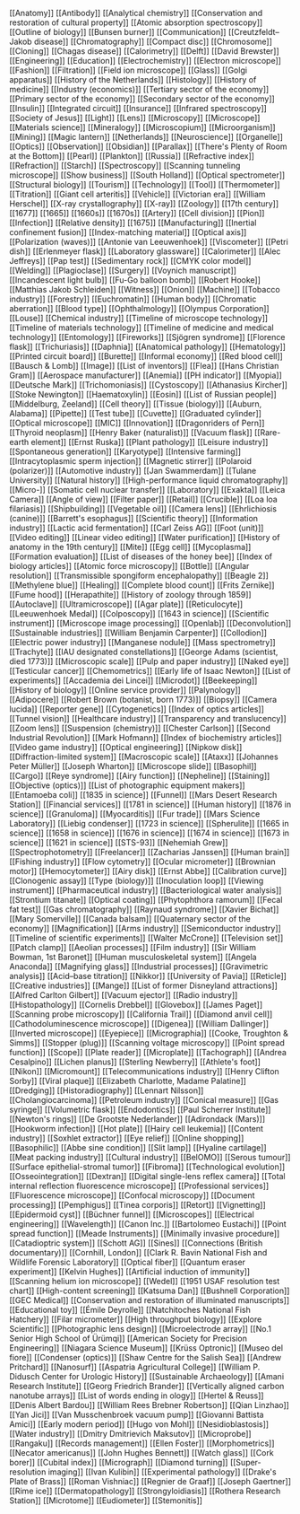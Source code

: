 [[Anatomy]]
[[Antibody]]
[[Analytical chemistry]]
[[Conservation and restoration of cultural property]]
[[Atomic absorption spectroscopy]]
[[Outline of biology]]
[[Bunsen burner]]
[[Communication]]
[[Creutzfeldt–Jakob disease]]
[[Chromatography]]
[[Compact disc]]
[[Chromosome]]
[[Cloning]]
[[Chagas disease]]
[[Calorimetry]]
[[Delft]]
[[David Brewster]]
[[Engineering]]
[[Education]]
[[Electrochemistry]]
[[Electron microscope]]
[[Fashion]]
[[Filtration]]
[[Field ion microscope]]
[[Glass]]
[[Golgi apparatus]]
[[History of the Netherlands]]
[[Histology]]
[[History of medicine]]
[[Industry (economics)]]
[[Tertiary sector of the economy]]
[[Primary sector of the economy]]
[[Secondary sector of the economy]]
[[Insulin]]
[[Integrated circuit]]
[[Insurance]]
[[Infrared spectroscopy]]
[[Society of Jesus]]
[[Light]]
[[Lens]]
[[Microscopy]]
[[Microscope]]
[[Materials science]]
[[Mineralogy]]
[[Microscopium]]
[[Microorganism]]
[[Mining]]
[[Magic lantern]]
[[Netherlands]]
[[Neuroscience]]
[[Organelle]]
[[Optics]]
[[Observation]]
[[Obsidian]]
[[Parallax]]
[[There's Plenty of Room at the Bottom]]
[[Pearl]]
[[Plankton]]
[[Russia]]
[[Refractive index]]
[[Refraction]]
[[Starch]]
[[Spectroscopy]]
[[Scanning tunneling microscope]]
[[Show business]]
[[South Holland]]
[[Optical spectrometer]]
[[Structural biology]]
[[Tourism]]
[[Technology]]
[[Tool]]
[[Thermometer]]
[[Titration]]
[[Giant cell arteritis]]
[[Vehicle]]
[[Victorian era]]
[[William Herschel]]
[[X-ray crystallography]]
[[X-ray]]
[[Zoology]]
[[17th century]]
[[1677]]
[[1665]]
[[1660s]]
[[1670s]]
[[Artery]]
[[Cell division]]
[[Pion]]
[[Infection]]
[[Relative density]]
[[1675]]
[[Manufacturing]]
[[Inertial confinement fusion]]
[[Index-matching material]]
[[Optical axis]]
[[Polarization (waves)]]
[[Antonie van Leeuwenhoek]]
[[Viscometer]]
[[Petri dish]]
[[Erlenmeyer flask]]
[[Laboratory glassware]]
[[Calorimeter]]
[[Alec Jeffreys]]
[[Pap test]]
[[Sedimentary rock]]
[[CMYK color model]]
[[Welding]]
[[Plagioclase]]
[[Surgery]]
[[Voynich manuscript]]
[[Incandescent light bulb]]
[[Fu-Go balloon bomb]]
[[Robert Hooke]]
[[Matthias Jakob Schleiden]]
[[Witness]]
[[Onion]]
[[Machine]]
[[Tobacco industry]]
[[Forestry]]
[[Euchromatin]]
[[Human body]]
[[Chromatic aberration]]
[[Blood type]]
[[Ophthalmology]]
[[Olympus Corporation]]
[[Louse]]
[[Chemical industry]]
[[Timeline of microscope technology]]
[[Timeline of materials technology]]
[[Timeline of medicine and medical technology]]
[[Entomology]]
[[Fireworks]]
[[Sjögren syndrome]]
[[Florence flask]]
[[Trichuriasis]]
[[Daphnia]]
[[Anatomical pathology]]
[[Hematology]]
[[Printed circuit board]]
[[Burette]]
[[Informal economy]]
[[Red blood cell]]
[[Bausch & Lomb]]
[[Image]]
[[List of inventors]]
[[Flea]]
[[Hans Christian Gram]]
[[Aerospace manufacturer]]
[[Anemia]]
[[PH indicator]]
[[Myopia]]
[[Deutsche Mark]]
[[Trichomoniasis]]
[[Cystoscopy]]
[[Athanasius Kircher]]
[[Stoke Newington]]
[[Haematoxylin]]
[[Eosin]]
[[List of Russian people]]
[[Middelburg, Zeeland]]
[[Cell theory]]
[[Tissue (biology)]]
[[Auburn, Alabama]]
[[Pipette]]
[[Test tube]]
[[Cuvette]]
[[Graduated cylinder]]
[[Optical microscope]]
[[MIC]]
[[Innovation]]
[[Dragonriders of Pern]]
[[Thyroid neoplasm]]
[[Henry Baker (naturalist)]]
[[Vacuum flask]]
[[Rare-earth element]]
[[Ernst Ruska]]
[[Plant pathology]]
[[Leisure industry]]
[[Spontaneous generation]]
[[Karyotype]]
[[Intensive farming]]
[[Intracytoplasmic sperm injection]]
[[Magnetic stirrer]]
[[Polaroid (polarizer)]]
[[Automotive industry]]
[[Jan Swammerdam]]
[[Tulane University]]
[[Natural history]]
[[High-performance liquid chromatography]]
[[Micro-]]
[[Somatic cell nuclear transfer]]
[[Laboratory]]
[[Exakta]]
[[Leica Camera]]
[[Angle of view]]
[[Filter paper]]
[[Retail]]
[[Crucible]]
[[Loa loa filariasis]]
[[Shipbuilding]]
[[Vegetable oil]]
[[Camera lens]]
[[Ehrlichiosis (canine)]]
[[Barrett's esophagus]]
[[Scientific theory]]
[[Information industry]]
[[Lactic acid fermentation]]
[[Carl Zeiss AG]]
[[Foot (unit)]]
[[Video editing]]
[[Linear video editing]]
[[Water purification]]
[[History of anatomy in the 19th century]]
[[Mite]]
[[Egg cell]]
[[Mycoplasma]]
[[Formation evaluation]]
[[List of diseases of the honey bee]]
[[Index of biology articles]]
[[Atomic force microscopy]]
[[Bottle]]
[[Angular resolution]]
[[Transmissible spongiform encephalopathy]]
[[Beagle 2]]
[[Methylene blue]]
[[Healing]]
[[Complete blood count]]
[[Frits Zernike]]
[[Fume hood]]
[[Herapathite]]
[[History of zoology through 1859]]
[[Autoclave]]
[[Ultramicroscope]]
[[Agar plate]]
[[Reticulocyte]]
[[Leeuwenhoek Medal]]
[[Colposcopy]]
[[1643 in science]]
[[Scientific instrument]]
[[Microscope image processing]]
[[Openlab]]
[[Deconvolution]]
[[Sustainable industries]]
[[William Benjamin Carpenter]]
[[Collodion]]
[[Electric power industry]]
[[Manganese nodule]]
[[Mass spectrometry]]
[[Trachyte]]
[[IAU designated constellations]]
[[George Adams (scientist, died 1773)]]
[[Microscopic scale]]
[[Pulp and paper industry]]
[[Naked eye]]
[[Testicular cancer]]
[[Chemometrics]]
[[Early life of Isaac Newton]]
[[List of experiments]]
[[Accademia dei Lincei]]
[[Microdot]]
[[Beekeeping]]
[[History of biology]]
[[Online service provider]]
[[Palynology]]
[[Adipocere]]
[[Robert Brown (botanist, born 1773)]]
[[Biopsy]]
[[Camera lucida]]
[[Reporter gene]]
[[Cytogenetics]]
[[Index of optics articles]]
[[Tunnel vision]]
[[Healthcare industry]]
[[Transparency and translucency]]
[[Zoom lens]]
[[Suspension (chemistry)]]
[[Chester Carlson]]
[[Second Industrial Revolution]]
[[Mark Hofmann]]
[[Index of biochemistry articles]]
[[Video game industry]]
[[Optical engineering]]
[[Nipkow disk]]
[[Diffraction-limited system]]
[[Macroscopic scale]]
[[Ataxx]]
[[Johannes Peter Müller]]
[[Joseph Wharton]]
[[Microscope slide]]
[[Basophil]]
[[Cargo]]
[[Reye syndrome]]
[[Airy function]]
[[Nepheline]]
[[Staining]]
[[Objective (optics)]]
[[List of photographic equipment makers]]
[[Entamoeba coli]]
[[1835 in science]]
[[Funnel]]
[[Mars Desert Research Station]]
[[Financial services]]
[[1781 in science]]
[[Human history]]
[[1876 in science]]
[[Granuloma]]
[[Myocarditis]]
[[Fur trade]]
[[Mars Science Laboratory]]
[[Liebig condenser]]
[[1723 in science]]
[[Spherulite]]
[[1665 in science]]
[[1658 in science]]
[[1676 in science]]
[[1674 in science]]
[[1673 in science]]
[[1621 in science]]
[[STS-93]]
[[Nehemiah Grew]]
[[Spectrophotometry]]
[[Freelancer]]
[[Zacharias Janssen]]
[[Human brain]]
[[Fishing industry]]
[[Flow cytometry]]
[[Ocular micrometer]]
[[Brownian motor]]
[[Hemocytometer]]
[[Airy disk]]
[[Ernst Abbe]]
[[Calibration curve]]
[[Clonogenic assay]]
[[Type (biology)]]
[[Inoculation loop]]
[[Viewing instrument]]
[[Pharmaceutical industry]]
[[Bacteriological water analysis]]
[[Strontium titanate]]
[[Optical coating]]
[[Phytophthora ramorum]]
[[Fecal fat test]]
[[Gas chromatography]]
[[Raynaud syndrome]]
[[Xavier Bichat]]
[[Mary Somerville]]
[[Canada balsam]]
[[Quaternary sector of the economy]]
[[Magnification]]
[[Arms industry]]
[[Semiconductor industry]]
[[Timeline of scientific experiments]]
[[Walter McCrone]]
[[Television set]]
[[Patch clamp]]
[[Aeolian processes]]
[[Film industry]]
[[Sir William Bowman, 1st Baronet]]
[[Human musculoskeletal system]]
[[Angela Anaconda]]
[[Magnifying glass]]
[[Industrial processes]]
[[Gravimetric analysis]]
[[Acid–base titration]]
[[Nikkor]]
[[University of Pavia]]
[[Reticle]]
[[Creative industries]]
[[Mange]]
[[List of former Disneyland attractions]]
[[Alfred Carlton Gilbert]]
[[Vacuum ejector]]
[[Radio industry]]
[[Histopathology]]
[[Cornelis Drebbel]]
[[Glovebox]]
[[James Paget]]
[[Scanning probe microscopy]]
[[California Trail]]
[[Diamond anvil cell]]
[[Cathodoluminescence microscope]]
[[Digenea]]
[[William Dallinger]]
[[Inverted microscope]]
[[Eyepiece]]
[[Micrographia]]
[[Cooke, Troughton & Simms]]
[[Stopper (plug)]]
[[Scanning voltage microscopy]]
[[Point spread function]]
[[Scope]]
[[Plate reader]]
[[Microplate]]
[[Tachograph]]
[[Andrea Cesalpino]]
[[Lichen planus]]
[[Sterling Newberry]]
[[Athlete's foot]]
[[Nikon]]
[[Micromount]]
[[Telecommunications industry]]
[[Henry Clifton Sorby]]
[[Viral plaque]]
[[Elizabeth Charlotte, Madame Palatine]]
[[Dredging]]
[[Historadiography]]
[[Lennart Nilsson]]
[[Cholangiocarcinoma]]
[[Petroleum industry]]
[[Conical measure]]
[[Gas syringe]]
[[Volumetric flask]]
[[Endodontics]]
[[Paul Scherrer Institute]]
[[Newton's rings]]
[[De Grootste Nederlander]]
[[Adirondack (Mars)]]
[[Hookworm infection]]
[[Hot plate]]
[[Hairy cell leukemia]]
[[Content industry]]
[[Soxhlet extractor]]
[[Eye relief]]
[[Online shopping]]
[[Basophilic]]
[[Abbe sine condition]]
[[Slit lamp]]
[[Hyaline cartilage]]
[[Meat packing industry]]
[[Cultural industry]]
[[BelOMO]]
[[Serous tumour]]
[[Surface epithelial-stromal tumor]]
[[Fibroma]]
[[Technological evolution]]
[[Osseointegration]]
[[Dextran]]
[[Digital single-lens reflex camera]]
[[Total internal reflection fluorescence microscope]]
[[Professional services]]
[[Fluorescence microscope]]
[[Confocal microscopy]]
[[Document processing]]
[[Pemphigus]]
[[Tinea corporis]]
[[Retort]]
[[Vignetting]]
[[Epidermoid cyst]]
[[Büchner funnel]]
[[Microscopes]]
[[Electrical engineering]]
[[Wavelength]]
[[Canon Inc.]]
[[Bartolomeo Eustachi]]
[[Point spread function]]
[[Meade Instruments]]
[[Minimally invasive procedure]]
[[Catadioptric system]]
[[Schott AG]]
[[Sines]]
[[Connections (British documentary)]]
[[Cornhill, London]]
[[Clark R. Bavin National Fish and Wildlife Forensic Laboratory]]
[[Optical fiber]]
[[Quantum eraser experiment]]
[[Kelvin Hughes]]
[[Artificial induction of immunity]]
[[Scanning helium ion microscope]]
[[Wedel]]
[[1951 USAF resolution test chart]]
[[High-content screening]]
[[Katsuma Dan]]
[[Bushnell Corporation]]
[[GEC Medical]]
[[Conservation and restoration of illuminated manuscripts]]
[[Educational toy]]
[[Émile Deyrolle]]
[[Natchitoches National Fish Hatchery]]
[[Filar micrometer]]
[[High throughput biology]]
[[Explore Scientific]]
[[Photographic lens design]]
[[Microelectrode array]]
[[No.1 Senior High School of Ürümqi]]
[[American Society for Precision Engineering]]
[[Niagara Science Museum]]
[[Krüss Optronic]]
[[Museo del fiore]]
[[Condenser (optics)]]
[[Shaw Centre for the Salish Sea]]
[[Andrew Pritchard]]
[[Nanosurf]]
[[Aspatria Agricultural College]]
[[William P. Didusch Center for Urologic History]]
[[Sustainable Archaeology]]
[[Amani Research Institute]]
[[Georg Friedrich Brander]]
[[Vertically aligned carbon nanotube arrays]]
[[List of words ending in ology]]
[[Hertel & Reuss]]
[[Denis Albert Bardou]]
[[William Rees Brebner Robertson]]
[[Qian Linzhao]]
[[Yan Jici]]
[[Van Musschenbroek vacuum pump]]
[[Giovanni Battista Amici]]
[[Early modern period]]
[[Hugo von Mohl]]
[[Nesidioblastosis]]
[[Water industry]]
[[Dmitry Dmitrievich Maksutov]]
[[Microprobe]]
[[Rangaku]]
[[Records management]]
[[Ellen Foster]]
[[Morphometrics]]
[[Necator americanus]]
[[John Hughes Bennett]]
[[Watch glass]]
[[Cork borer]]
[[Cubital index]]
[[Micrograph]]
[[Diamond turning]]
[[Super-resolution imaging]]
[[Ivan Kulibin]]
[[Experimental pathology]]
[[Drake's Plate of Brass]]
[[Roman Vishniac]]
[[Regnier de Graaf]]
[[Joseph Gaertner]]
[[Rime ice]]
[[Dermatopathology]]
[[Strongyloidiasis]]
[[Rothera Research Station]]
[[Microtome]]
[[Eudiometer]]
[[Stemonitis]]
